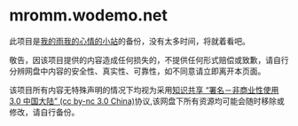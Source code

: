 # mromm.wodemo.net
此项目是[我的雨我的心情的小站](https://mromm.wodemo.net/)的备份，没有太多时间，将就着看吧。

敬告，因该项目提供的内容造成任何损失的，不提供任何形式赔偿或致歉，请自行分辨网盘中内容的安全性、真实性、可靠性，如不同意请立即离开本页面。

该项目所有内容无特殊声明的情况下均视为采用[知识共享 “署名－非商业性使用 3.0 中国大陆” (cc by-nc 3.0 China)](http://creativecommons.org/licenses/by-nc/3.0/cn/)协议,该网盘下所有资源均可能会随时移除或修改，请自行备份。
